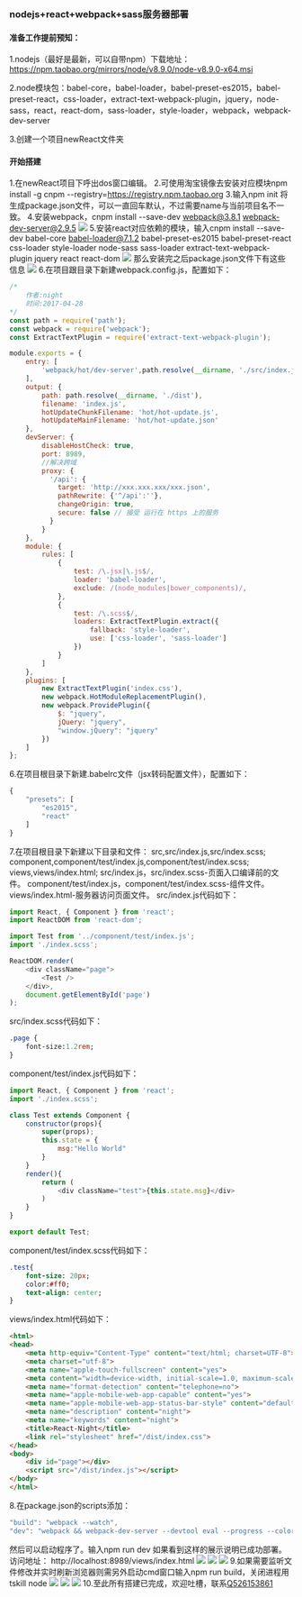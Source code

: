 ### nodejs+react+webpack+sass服务器部署

#### 准备工作提前预知：
1.nodejs（最好是最新，可以自带npm）下载地址：https://npm.taobao.org/mirrors/node/v8.9.0/node-v8.9.0-x64.msi

2.node模块包：babel-core，babel-loader，babel-preset-es2015，babel-preset-react，css-loader，extract-text-webpack-plugin，jquery，node-sass，react，react-dom，sass-loader，style-loader，webpack，webpack-dev-server

3.创建一个项目newReact文件夹

#### 开始搭建
1.在newReact项目下呼出dos窗口编辑。
2.可使用淘宝镜像去安装对应模块npm install -g cnpm --registry=https://registry.npm.taobao.org
3.输入npm init 将生成package.json文件，可以一直回车默认，不过需要name与当前项目名不一致。
4.安装webpack，cnpm install --save-dev webpack@3.8.1 webpack-dev-server@2.9.5
![](http://www.xyji.top/img/project1.png)
5.安装react对应依赖的模块，输入cnpm install --save-dev babel-core babel-loader@7.1.2 babel-preset-es2015 babel-preset-react css-loader style-loader node-sass sass-loader extract-text-webpack-plugin jquery react react-dom
![](http://www.xyji.top/img/project2.png)
那么安装完之后package.json文件下有这些信息
![](http://www.xyji.top/img/project3.png)
6.在项目跟目录下新建webpack.config.js，配置如下：
```javascript
/*
	作者:night
	时间:2017-04-28
*/
const path = require('path');
const webpack = require('webpack');
const ExtractTextPlugin = require('extract-text-webpack-plugin');

module.exports = {
    entry: [
        'webpack/hot/dev-server',path.resolve(__dirname, './src/index.js')
    ],
    output: {    	
        path: path.resolve(__dirname, './dist'),
        filename: 'index.js',
		hotUpdateChunkFilename: 'hot/hot-update.js',
		hotUpdateMainFilename: 'hot/hot-update.json'
    },
	devServer: {
        disableHostCheck: true,
        port: 8989,
        //解决跨域
        proxy: {
          '/api': {
            target: 'http://xxx.xxx.xxx/xxx.json',
            pathRewrite: {'^/api':''},
            changeOrigin: true,
            secure: false // 接受 运行在 https 上的服务
          }
        }
    },
    module: {
        rules: [
            {
                test: /\.jsx|\.js$/,
                loader: 'babel-loader',
                exclude: /(node_modules|bower_components)/,
            },
            {
                test: /\.scss$/,
                loaders: ExtractTextPlugin.extract({
                    fallback: 'style-loader',
                    use: ['css-loader', 'sass-loader']
                })
            }
        ]
    },
    plugins: [
        new ExtractTextPlugin('index.css'),
        new webpack.HotModuleReplacementPlugin(),
        new webpack.ProvidePlugin({
            $: "jquery",
            jQuery: "jquery",
            "window.jQuery": "jquery"
        })
    ]
};
```
6.在项目根目录下新建.babelrc文件（jsx转码配置文件），配置如下：
```javascript
{
    "presets": [
        "es2015",
        "react"
    ]
}
```
7.在项目根目录下新建以下目录和文件：
src,src/index.js,src/index.scss;
component,component/test/index.js,component/test/index.scss;
views,views/index.html;
src/index.js，src/index.scss-页面入口编译前的文件。
component/test/index.js，component/test/index.scss-组件文件。
views/index.html-服务器访问页面文件。
src/index.js代码如下：
```javascript
import React, { Component } from 'react';
import ReactDOM from 'react-dom';

import Test from '../component/test/index.js';
import './index.scss';

ReactDOM.render(
    <div className="page">
        <Test />
    </div>,
    document.getElementById('page')
);
```
src/index.scss代码如下：
```sass
.page {
    font-size:1.2rem;
}
```
component/test/index.js代码如下：
```javascript
import React, { Component } from 'react';
import './index.scss';

class Test extends Component {
	constructor(props){
		super(props);
		this.state = {
			msg:"Hello World"
		}
	}
	render(){
		return (
			<div className="test">{this.state.msg}</div>
		)
	}
}

export default Test;
```
component/test/index.scss代码如下：
```sass
.test{
	font-size: 20px;
	color:#ff0;
	text-align: center;
}
```
views/index.html代码如下：
```html
<html>
<head>
    <meta http-equiv="Content-Type" content="text/html; charset=UTF-8">
    <meta charset="utf-8">
    <meta name="apple-touch-fullscreen" content="yes">
    <meta content="width=device-width, initial-scale=1.0, maximum-scale=1.0, user-scalable=0" name="viewport">
    <meta name="format-detection" content="telephone=no">
    <meta name="apple-mobile-web-app-capable" content="yes">
    <meta name="apple-mobile-web-app-status-bar-style" content="default">
    <meta name="description" content="night">
    <meta name="keywords" content="night">
    <title>React-Night</title>    
    <link rel="stylesheet" href="/dist/index.css">
</head>
<body>    
    <div id="page"></div>
    <script src="/dist/index.js"></script>
</body>
</html>
```
8.在package.json的scripts添加：
```javascript
"build": "webpack --watch",
"dev": "webpack && webpack-dev-server --devtool eval --progress --colors --content-base --host 0.0.0.0"
```
然后可以启动程序了。输入npm run dev
如果看到这样的展示说明已成功部署。访问地址：
http://localhost:8989/views/index.html
![](http://www.xyji.top/img/project4.png)
![](http://www.xyji.top/img/project5.png)
![](http://www.xyji.top/img/project6.png)
9.如果需要监听文件修改并实时刷新浏览器则需另外启动cmd窗口输入npm run build，关闭进程用tskill node
![](http://www.xyji.top/img/project7.png)
![](http://www.xyji.top/img/project8.png)
![](http://www.xyji.top/img/project.gif)
10.至此所有搭建已完成，欢迎吐槽，联系[Q526153861](http://wpa.qq.com/msgrd?v=3&uin=526153861&site=qq&menu=yes "Q526153861")
